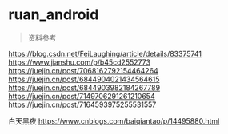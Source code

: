 # ruan_android

> 资料参考

https://blog.csdn.net/FeiLaughing/article/details/83375741
https://www.jianshu.com/p/b45cd2552773
https://juejin.cn/post/7068162792154464264
https://juejin.cn/post/6844904021434564615
https://juejin.cn/post/6844903982184267789
https://juejin.cn/post/7149706291261210654
https://juejin.cn/post/7164593975255531557

白天黑夜
https://www.cnblogs.com/baiqiantao/p/14495880.html